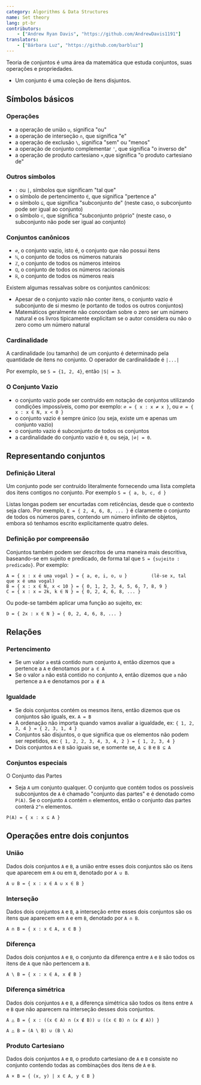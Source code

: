 ```yaml
---
category: Algorithms & Data Structures
name: Set theory
lang: pt-br
contributors:
    - ["Andrew Ryan Davis", "https://github.com/AndrewDavis1191"]
translators:
    - ["Bárbara Luz", "https://github.com/barbluz"]
---
```


Teoria de conjuntos é uma área da matemática que estuda conjuntos, suas operações e propriedades.
- Um conjunto é uma coleção de itens disjuntos.

## Símbolos básicos

### Operações
- a operação de união `∪`, significa "ou"
- a operação de interseção `∩`, que significa "e"
- a operação de exclusão `\`, significa "sem" ou "menos"
- a operação de conjunto complementar `'`, que significa "o inverso de"
- a operação de produto cartesiano `×`,que significa "o produto cartesiano de"

### Outros símbolos
- `:` ou `|`, símbolos que significam "tal que"
- o símbolo de pertencimento `∈`, que significa "pertence a"
- o símbolo `⊆`, que significa "subconjunto de" (neste caso, o subconjunto pode ser igual ao conjunto)
- o símbolo `⊂`, que significa "subconjunto próprio" (neste caso, o subconjunto não pode ser igual ao conjunto)

### Conjuntos canônicos
- `∅`, o conjunto vazio, isto é, o conjunto que não possui itens
- `ℕ`, o conjunto de todos os números naturais
- `ℤ`, o conjunto de todos os números inteiros
- `ℚ`, o conjunto de todos os números racionais
- `ℝ`, o conjunto de todos os números reais

Existem algumas ressalvas sobre os conjuntos canônicos:
- Apesar de o conjunto vazio não conter itens, o conjunto vazio é subconjunto de si mesmo (e portanto de todos os outros conjuntos)
- Matemáticos geralmente não concordam sobre o zero ser um número natural e os livros tipicamente explicitam se o autor considera ou não o zero como um número natural


### Cardinalidade
A cardinalidade (ou tamanho) de um conjunto é determinado pela quantidade de itens no conjunto. O operador de cardinalidade é `|...|`

Por exemplo, se `S = {1, 2, 4}`, então `|S| = 3`.

### O Conjunto Vazio
- o conjunto vazio pode ser contruído em notação de conjuntos utilizando condições impossíveis, como por exemplo: `∅ = { x : x ≠ x }`, ou `∅ = { x : x ∈ N, x < 0 }`
- o conjunto vazio é sempre único (ou seja, existe um e apenas um conjunto vazio)
- o conjunto vazio é subconjunto de todos os conjuntos
- a cardinalidade do conjunto vazio é `0`, ou seja, `|∅| = 0`.

## Representando conjuntos

### Definição Literal
Um conjunto pode ser contruído literalmente fornecendo uma lista completa dos itens contigos no conjunto. Por exemplo `S = { a, b, c, d }`

Listas longas podem ser encurtadas com reticências, desde que o contexto seja claro. Por exemplo, `E = { 2, 4, 6, 8, ... }` é claramente o conjunto de todos os números pares, contendo um número infinito de objetos, embora só tenhamos escrito explicitamente quatro deles.

### Definição por compreensão
Conjuntos também podem ser descritos de uma maneira mais descritiva, baseando-se em sujeito e predicado, de forma tal que `S = {sujeito : predicado}`. Por exemplo:

```
A = { x : x é uma vogal } = { a, e, i, o, u }         (lê-se x, tal que x é uma vogal)
B = { x : x ∈ N, x < 10 } = { 0, 1, 2, 3, 4, 5, 6, 7, 8, 9 }
C = { x : x = 2k, k ∈ N } = { 0, 2, 4, 6, 8, ... }
```

Ou pode-se também aplicar uma função ao sujeito, ex:
```
D = { 2x : x ∈ N } = { 0, 2, 4, 6, 8, ... }
```

## Relações

### Pertencimento
- Se um valor `a` está contido num conjunto `A`, então dizemos que `a` pertence a `A` e denotamos por `a ∈ A`
- Se o valor `a` não está contido no conjunto `A`, então dizemos que `a` não pertence a `A` e denotamos por `a ∉ A`

### Igualdade
- Se dois conjuntos contém os mesmos itens, então dizemos que os conjuntos são iguals, ex. `A = B`
- A ordenação não importa quando vamos avaliar a igualdade, ex: `{ 1, 2, 3, 4 } = { 2, 3, 1, 4 }`
- Conjuntos são disjuntos, o que significa que os elementos não podem ser repetidos, ex: `{ 1, 2, 2, 3, 4, 3, 4, 2 } = { 1, 2, 3, 4 }`
- Dois conjuntos `A` e `B` são iguais se, e somente se, `A ⊆ B` e `B ⊆ A`

### Conjuntos especiais
O Conjunto das Partes
- Seja `A` um conjunto qualquer. O conjunto que contém todos os possíveis subconjuntos de `A` é chamado "conjunto das partes" e é denotado como `P(A)`. Se o conjunto `A` contém `n` elementos, então o conjunto das partes conterá `2^n` elementos.
```
P(A) = { x : x ⊆ A }
```

## Operações entre dois conjuntos

### União
Dados dois conjuntos `A` e `B`, a união entre esses dois conjuntos são os itens que aparecem em `A` ou em `B`, denotado por `A ∪ B`.

```
A ∪ B = { x : x ∈ A ∪ x ∈ B }
```

### Interseção
Dados dois conjuntos `A` e `B`, a interseção entre esses dois conjuntos são os itens que aparecem em `A` e em `B`, denotado por `A ∩ B`.

```
A ∩ B = { x : x ∈ A, x ∈ B }
```

### Diferença
Dados dois conjuntos `A` e `B`, o conjunto da diferença entre `A` e `B` são todos os itens de `A` que não pertencem a `B`.
```
A \ B = { x : x ∈ A, x ∉ B }
```

### Diferença simétrica
Dados dois conjuntos `A` e `B`, a diferença simétrica são todos os itens entre `A` e `B` que não aparecem na interseção desses dois conjuntos.

```
A △ B = { x : ((x ∈ A) ∩ (x ∉ B)) ∪ ((x ∈ B) ∩ (x ∉ A)) }

A △ B = (A \ B) ∪ (B \ A)
```

### Produto Cartesiano
Dados dois conjuntos `A` e `B`, o produto cartesiano de `A` e `B` consiste no conjunto contendo todas as combinações dos itens de `A` e `B`.
```
A × B = { (x, y) | x ∈ A, y ∈ B }
```


